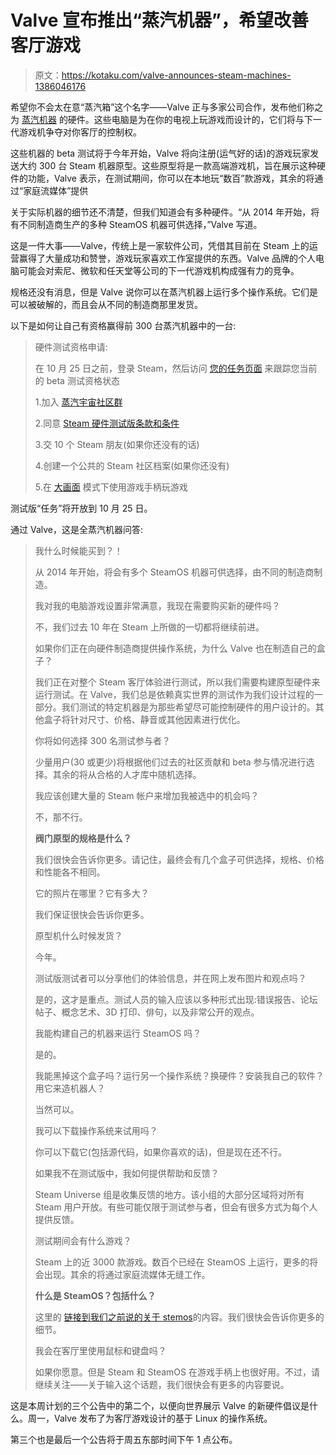 # Valve 宣布推出“蒸汽机器”，希望改善客厅游戏

> 原文：<https://kotaku.com/valve-announces-steam-machines-1386046176>

希望你不会太在意“蒸汽箱”这个名字——Valve 正与多家公司合作，发布他们称之为 [蒸汽机器](http://store.steampowered.com/livingroom/SteamMachines/) 的硬件。这些电脑是为在你的电视上玩游戏而设计的，它们将与下一代游戏机争夺对你客厅的控制权。



这些机器的 beta 测试将于今年开始，Valve 将向注册(运气好的话)的游戏玩家发送大约 300 台 Steam 机器原型。这些原型将是一款高端游戏机，旨在展示这种硬件的功能，Valve 表示，在测试期间，你可以在本地玩“数百”款游戏，其余的将通过“家庭流媒体”提供

关于实际机器的细节还不清楚，但我们知道会有多种硬件。“从 2014 年开始，将有不同制造商生产的多种 SteamOS 机器可供选择，”Valve 写道。

这是一件大事——Valve，传统上是一家软件公司，凭借其目前在 Steam 上的运营赢得了大量成功和赞誉，游戏玩家喜欢工作室提供的东西。Valve 品牌的个人电脑可能会对索尼、微软和任天堂等公司的下一代游戏机构成强有力的竞争。

规格还没有消息，但是 Valve 说你可以在蒸汽机器上运行多个操作系统。它们是可以被破解的，而且会从不同的制造商那里发货。

以下是如何让自己有资格赢得前 300 台蒸汽机器中的一台:

> 硬件测试资格申请:
> 
> 在 10 月 25 日之前，登录 Steam，然后访问 [您的任务页面](http://steamcommunity.com/my/badges/15) 来跟踪您当前的 beta 测试资格状态
> 
> 1.加入 [蒸汽宇宙社区群](http://steamcommunity.com/groups/steamuniverse)
> 
> 2.同意 [Steam 硬件测试版条款和条件](http://store.steampowered.com/hardwarebeta/)
> 
> 3.交 10 个 Steam 朋友(如果你还没有的话)
> 
> 4.创建一个公共的 Steam 社区档案(如果你还没有)
> 
> 5.在 [大画面](http://store.steampowered.com/bigpicture/) 模式下使用游戏手柄玩游戏

测试版“任务”将开放到 10 月 25 日。

通过 Valve，这是全蒸汽机器问答:

> 我什么时候能买到？！
> 
> 从 2014 年开始，将会有多个 SteamOS 机器可供选择，由不同的制造商制造。
> 
> 我对我的电脑游戏设置非常满意，我现在需要购买新的硬件吗？
> 
> 不，我们过去 10 年在 Steam 上所做的一切都将继续前进。
> 
> 如果你们正在向硬件制造商提供操作系统，为什么 Valve 也在制造自己的盒子？
> 
> 我们正在对整个 Steam 客厅体验进行测试，所以我们需要构建原型硬件来运行测试。在 Valve，我们总是依赖真实世界的测试作为我们设计过程的一部分。我们测试的特定机器是为那些希望尽可能控制硬件的用户设计的。其他盒子将针对尺寸、价格、静音或其他因素进行优化。
> 
> 你将如何选择 300 名测试参与者？
> 
> 少量用户(30 或更少)将根据他们过去的社区贡献和 beta 参与情况进行选择。其余的将从合格的人才库中随机选择。
> 
> 我应该创建大量的 Steam 帐户来增加我被选中的机会吗？
> 
> 不，那不行。
> 
> **阀门原型的规格是什么？**
> 
> 我们很快会告诉你更多。请记住，最终会有几个盒子可供选择，规格、价格和性能各不相同。
> 
> 它的照片在哪里？它有多大？
> 
> 我们保证很快会告诉你更多。
> 
> 原型机什么时候发货？
> 
> 今年。
> 
> 测试版测试者可以分享他们的体验信息，并在网上发布图片和观点吗？
> 
> 是的，这才是重点。测试人员的输入应该以多种形式出现:错误报告、论坛帖子、概念艺术、3D 打印、俳句，以及非常公开的观点。
> 
> 我能构建自己的机器来运行 SteamOS 吗？
> 
> 是的。
> 
> 我能黑掉这个盒子吗？运行另一个操作系统？换硬件？安装我自己的软件？用它来造机器人？
> 
> 当然可以。
> 
> 我可以下载操作系统来试用吗？
> 
> 你可以下载它(包括源代码，如果你喜欢的话)，但是现在还不行。
> 
> 如果我不在测试版中，我如何提供帮助和反馈？
> 
> Steam Universe 组是收集反馈的地方。该小组的大部分区域将对所有 Steam 用户开放。有些可能仅限于测试参与者，但会有很多方式为每个人提供反馈。
> 
> 测试期间会有什么游戏？
> 
> Steam 上的近 3000 款游戏。数百个已经在 SteamOS 上运行，更多的将会出现。其余的将通过家庭流媒体无缝工作。
> 
> **什么是 SteamOS？包括什么？**
> 
> 这里的 [链接到我们之前说的关于 stemos](http://store.steampowered.com/livingroom/SteamOS)的内容。我们很快会告诉你更多的细节。
> 
> 我会在客厅里使用鼠标和键盘吗？
> 
> 如果你愿意。但是 Steam 和 SteamOS 在游戏手柄上也很好用。不过，请继续关注——关于输入这个话题，我们很快会有更多的内容要说。

这是本周计划的三个公告中的第二个，以便向世界展示 Valve 的新硬件倡议是什么。周一，Valve 发布了为客厅游戏设计的基于 Linux 的操作系统。

第三个也是最后一个公告将于周五东部时间下午 1 点公布。